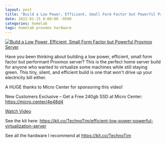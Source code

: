 ```yaml
---
layout: post
title: "Build a Low Power, Efficient, Small Form Factor but Powerful Proxmox Server"
date: 2022-01-15 8:00:00 -0500
categories: homelab
tags: homelab proxmox hardware
---
```


[![Build a Low Power, Efficient, Small Form Factor but Powerful Proxmox Server](https://img.youtube.com/vi/XoObI3L9xNA/0.jpg)](https://www.youtube.com/watch?v=XoObI3L9xNA "Build a Low Power, Efficient, Small Form Factor but Powerful Proxmox Server")

Have you been thinking about building a low power, efficient, small  form factor but performant Proxmox server?  This is the perfect home server build for anyone who wanted to virtualize some machines while still staying green.  This tiny, silent, and efficient build is one that won't drive up your electricity bill either.  

A HUGE thanks to Micro Center for sponsoring this video!

New Customers Exclusive – Get a Free 240gb SSD at Micro Center: <https://micro.center/4e48d4>

[Watch Video](https://www.youtube.com/watch?v=XoObI3L9xNA)

See the kit here:
<https://kit.co/TechnoTim/efficient-low-power-powerful-virtualization-server>

See all the hardware I recommend at <https://kit.co/TechnoTim>
